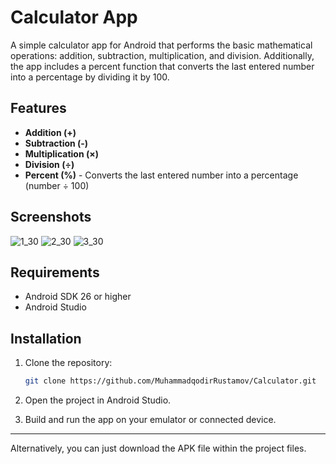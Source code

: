 # Calculator App

A simple calculator app for Android that performs the basic mathematical operations: addition, subtraction, multiplication, and division. Additionally, the app includes a percent function that converts the last entered number into a percentage by dividing it by 100.

## Features

- **Addition (+)**
- **Subtraction (-)**
- **Multiplication (×)**
- **Division (÷)**
- **Percent (%)** - Converts the last entered number into a percentage (number ÷ 100)

## Screenshots

![1_30](https://github.com/user-attachments/assets/c8c3deb9-277e-43e1-a55e-3ea1e6b54a26)
![2_30](https://github.com/user-attachments/assets/15249cb1-17ea-4dca-838c-49ec2466e4c8)
![3_30](https://github.com/user-attachments/assets/a965c615-6920-4e8f-83c5-791b16961586)

## Requirements

- Android SDK 26 or higher
- Android Studio

## Installation

1. Clone the repository:

   ```bash
   git clone https://github.com/MuhammadqodirRustamov/Calculator.git
   ```

2. Open the project in Android Studio.

3. Build and run the app on your emulator or connected device.
---
Alternatively, you can just download the APK file within the project files.
